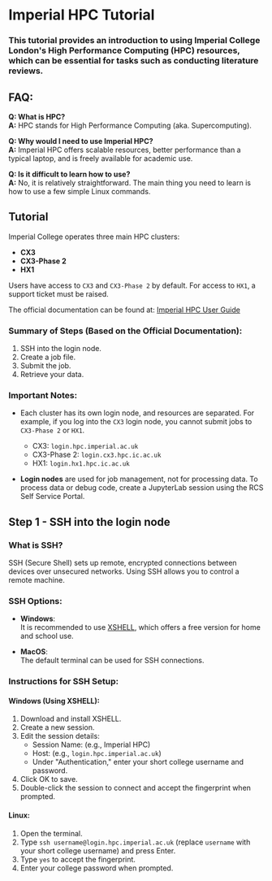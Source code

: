 # Imperial HPC Tutorial

### This tutorial provides an introduction to using Imperial College London's High Performance Computing (HPC) resources, which can be essential for tasks such as conducting literature reviews.

## FAQ:
**Q: What is HPC?**  
**A:** HPC stands for High Performance Computing (aka. Supercomputing).

**Q: Why would I need to use Imperial HPC?**  
**A:** Imperial HPC offers scalable resources, better performance than a typical laptop, and is freely available for academic use.

**Q: Is it difficult to learn how to use?**  
**A:** No, it is relatively straightforward. The main thing you need to learn is how to use a few simple Linux commands.

## Tutorial
Imperial College operates three main HPC clusters:
- **CX3**
- **CX3-Phase 2**
- **HX1**

Users have access to `CX3` and `CX3-Phase 2` by default. For access to `HX1`, a support ticket must be raised.

The official documentation can be found at: [Imperial HPC User Guide](https://icl-rcs-user-guide.readthedocs.io/en/latest/)

### Summary of Steps (Based on the Official Documentation):
1. SSH into the login node.
2. Create a job file.
3. Submit the job.
4. Retrieve your data.

### Important Notes:
- Each cluster has its own login node, and resources are separated. For example, if you log into the `CX3` login node, you cannot submit jobs to `CX3-Phase 2` or `HX1`.
  - CX3: `login.hpc.imperial.ac.uk`
  - CX3-Phase 2: `login.cx3.hpc.ic.ac.uk`
  - HX1: `login.hx1.hpc.ic.ac.uk`
  
- **Login nodes** are used for job management, not for processing data. To process data or debug code, create a JupyterLab session using the RCS Self Service Portal.

## Step 1 - SSH into the login node
### What is SSH?
SSH (Secure Shell) sets up remote, encrypted connections between devices over unsecured networks. Using SSH allows you to control a remote machine.

### SSH Options:
- **Windows**:  
  It is recommended to use [XSHELL](https://www.xshell.com/en/free-for-home-school/), which offers a free version for home and school use.

- **MacOS**:  
  The default terminal can be used for SSH connections.

### Instructions for SSH Setup:

#### Windows (Using XSHELL):
1. Download and install XSHELL.
2. Create a new session.
3. Edit the session details:
   - Session Name: (e.g., Imperial HPC)
   - Host: (e.g., `login.hpc.imperial.ac.uk`)
   - Under "Authentication," enter your short college username and password.
4. Click OK to save.
5. Double-click the session to connect and accept the fingerprint when prompted.

#### Linux:
1. Open the terminal.
2. Type `ssh username@login.hpc.imperial.ac.uk` (replace `username` with your short college username) and press Enter.
3. Type `yes` to accept the fingerprint.
4. Enter your college password when prompted.
